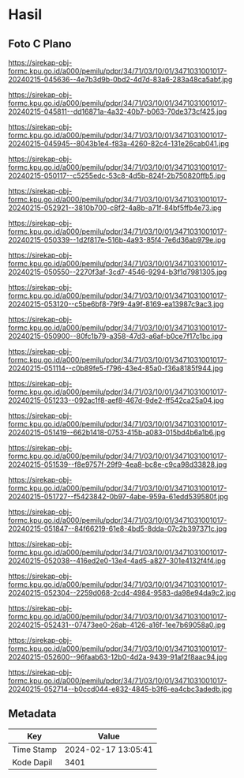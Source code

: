 # Hasil

## Foto C Plano

https://sirekap-obj-formc.kpu.go.id/a000/pemilu/pdpr/34/71/03/10/01/3471031001017-20240215-045636--4e7b3d9b-0bd2-4d7d-83a6-283a48ca5abf.jpg

https://sirekap-obj-formc.kpu.go.id/a000/pemilu/pdpr/34/71/03/10/01/3471031001017-20240215-045811--dd16871a-4a32-40b7-b063-70de373cf425.jpg

https://sirekap-obj-formc.kpu.go.id/a000/pemilu/pdpr/34/71/03/10/01/3471031001017-20240215-045945--8043b1e4-f83a-4260-82c4-131e26cab041.jpg

https://sirekap-obj-formc.kpu.go.id/a000/pemilu/pdpr/34/71/03/10/01/3471031001017-20240215-050117--c5255edc-53c8-4d5b-824f-2b750820ffb5.jpg

https://sirekap-obj-formc.kpu.go.id/a000/pemilu/pdpr/34/71/03/10/01/3471031001017-20240215-052921--3810b700-c8f2-4a8b-a71f-84bf5ffb4e73.jpg

https://sirekap-obj-formc.kpu.go.id/a000/pemilu/pdpr/34/71/03/10/01/3471031001017-20240215-050339--1d2f817e-516b-4a93-85f4-7e6d36ab979e.jpg

https://sirekap-obj-formc.kpu.go.id/a000/pemilu/pdpr/34/71/03/10/01/3471031001017-20240215-050550--2270f3af-3cd7-4546-9294-b3f1d7981305.jpg

https://sirekap-obj-formc.kpu.go.id/a000/pemilu/pdpr/34/71/03/10/01/3471031001017-20240215-053120--c5be6bf8-79f9-4a9f-8169-ea13987c9ac3.jpg

https://sirekap-obj-formc.kpu.go.id/a000/pemilu/pdpr/34/71/03/10/01/3471031001017-20240215-050900--80fc1b79-a358-47d3-a6af-b0ce7f17c1bc.jpg

https://sirekap-obj-formc.kpu.go.id/a000/pemilu/pdpr/34/71/03/10/01/3471031001017-20240215-051114--c0b89fe5-f796-43e4-85a0-f36a8185f944.jpg

https://sirekap-obj-formc.kpu.go.id/a000/pemilu/pdpr/34/71/03/10/01/3471031001017-20240215-051233--092ac1f8-aef8-467d-9de2-ff542ca25a04.jpg

https://sirekap-obj-formc.kpu.go.id/a000/pemilu/pdpr/34/71/03/10/01/3471031001017-20240215-051419--662b1418-0753-415b-a083-015bd4b6a1b6.jpg

https://sirekap-obj-formc.kpu.go.id/a000/pemilu/pdpr/34/71/03/10/01/3471031001017-20240215-051539--f8e9757f-29f9-4ea8-bc8e-c9ca98d33828.jpg

https://sirekap-obj-formc.kpu.go.id/a000/pemilu/pdpr/34/71/03/10/01/3471031001017-20240215-051727--f5423842-0b97-4abe-959a-61edd539580f.jpg

https://sirekap-obj-formc.kpu.go.id/a000/pemilu/pdpr/34/71/03/10/01/3471031001017-20240215-051847--84f66219-61e8-4bd5-8dda-07c2b397371c.jpg

https://sirekap-obj-formc.kpu.go.id/a000/pemilu/pdpr/34/71/03/10/01/3471031001017-20240215-052038--416ed2e0-13e4-4ad5-a827-301e4132f4f4.jpg

https://sirekap-obj-formc.kpu.go.id/a000/pemilu/pdpr/34/71/03/10/01/3471031001017-20240215-052304--2259d068-2cd4-4984-9583-da98e94da9c2.jpg

https://sirekap-obj-formc.kpu.go.id/a000/pemilu/pdpr/34/71/03/10/01/3471031001017-20240215-052431--07473ee0-26ab-4126-a16f-1ee7b69058a0.jpg

https://sirekap-obj-formc.kpu.go.id/a000/pemilu/pdpr/34/71/03/10/01/3471031001017-20240215-052600--96faab63-12b0-4d2a-9439-91af2f8aac94.jpg

https://sirekap-obj-formc.kpu.go.id/a000/pemilu/pdpr/34/71/03/10/01/3471031001017-20240215-052714--b0ccd044-e832-4845-b3f6-ea4cbc3adedb.jpg


## Metadata

| Key        | Value               |
| ---------- | ------------------- |
| Time Stamp | 2024-02-17 13:05:41 |
| Kode Dapil | 3401                |



